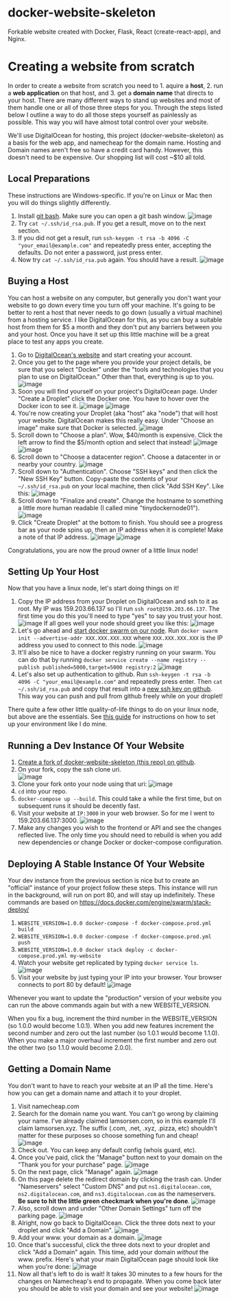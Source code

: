# docker-website-skeleton
Forkable website created with Docker, Flask, React (create-react-app), and Nginx.
# Creating a website from scratch
In order to create a website from scratch you need to 1. aquire a **host**, 2. run a **web application** on that host, and 3. get a **domain name** that directs to your host. 
There are many different ways to stand up websites and most of them handle one or all of those three steps for you. 
Through the steps listed below I outline a way to do all those steps yourself as painlessly as possible.
This way you will have almost total control over your website.

We'll use DigitalOcean for hosting, this project (docker-website-skeleton) as a basis for the web app, and namecheap for the domain name. Hosting and Domain names aren't free so have a credit card handy. However, this doesn't need to be expensive. Our shopping list will cost ~$10 all told.

## Local Preparations
These instructions are Windows-specific. If you're on Linux or Mac then you will do things slightly differently.
1. Install [git bash](https://gitforwindows.org/). Make sure you can open a git bash window.
![image](https://user-images.githubusercontent.com/33299806/61739060-4f8b5b80-ad51-11e9-80eb-468db3b6f7cb.png)
1. Try `cat ~/.ssh/id_rsa.pub`. If you get a result, move on to the next section.
1. If you did not get a result, run `ssh-keygen -t rsa -b 4096 -C "your_email@example.com"` and repeatedly press enter,
accepting the defaults. Do not enter a password, just press enter.
1. Now try `cat ~/.ssh/id_rsa.pub` again. You should have a result.
![image](https://user-images.githubusercontent.com/33299806/61740339-0557a980-ad54-11e9-87d2-882ca331e28e.png)

## Buying a Host
You can host a website on any computer, but generally you don't want your website to go down every time you turn off your machine.
It's going to be better to rent a host that never needs to go down (usually a virtual machine) from a hosting service. I like DigitalOcean
for this, as you can buy a suitable host from them for $5 a month and they don't put any barriers between you and your host. 
Once you have it set up this little machine will be a great place to test any apps you create.
1. Go to [DigitalOcean's website](https://www.digitalocean.com/) and start creating your account.
1. Once you get to the page where you provide your project details, be sure that you select "Docker" under the "tools and technologies that you plan to use on DigitalOcean." Other than that, everything is up to you.
![image](https://user-images.githubusercontent.com/33299806/61738754-9dec2a80-ad50-11e9-841d-e025393ab535.png)
1. Soon you will find yourself on your project's DigitalOcean page. Under "Create a Droplet" click the Docker one. You have to hover over the Docker icon to see it.
![image](https://user-images.githubusercontent.com/33299806/61740909-5fa53a00-ad55-11e9-826c-3ac20a9ef500.png)
![image](https://user-images.githubusercontent.com/33299806/61740944-6df35600-ad55-11e9-8bb9-7bdef4ce18eb.png)
1. You're now creating your Droplet (aka "host" aka "node") that will host your website. DigitalOcean makes this
really easy. Under "Choose an image" make sure that Docker is selected. 
![image](https://user-images.githubusercontent.com/33299806/61741047-ac891080-ad55-11e9-9ba9-5ee1ba56245f.png)
1. Scroll down to "Choose a plan". Wow, $40/month is expensive. Click the left arrow to find the $5/month option and select that instead!
![image](https://user-images.githubusercontent.com/33299806/61741166-e4905380-ad55-11e9-9cdd-71c5001f5401.png)
![image](https://user-images.githubusercontent.com/33299806/61741178-ed812500-ad55-11e9-8746-314c16e0ccc2.png)
1. Scroll down to "Choose a datacenter region". Choose a datacenter in or nearby your country.
![image](https://user-images.githubusercontent.com/33299806/61741246-0f7aa780-ad56-11e9-991c-186bf1c604dc.png)
1. Scroll down to "Authentication". Choose "SSH keys" and then click the "New SSH Key" button. Copy-paste the contents
of your `~/.ssh/id_rsa.pub` on your local machine, then click "Add SSH Key". Like this:
![image](https://user-images.githubusercontent.com/33299806/61741389-5ff20500-ad56-11e9-8c7e-cab8e68db47d.png)
1. Scroll down to "Finalize and create". Change the hostname to something a little more human readable (I called mine
"tinydockernode01").
![image](https://user-images.githubusercontent.com/33299806/61741520-b8290700-ad56-11e9-92d9-ea9617daf2b7.png)
1. Click "Create Droplet" at the bottom to finish. You should see a progress bar as your node spins up, then an IP address
when it is complete! Make a note of that IP address.
![image](https://user-images.githubusercontent.com/33299806/61741609-e3135b00-ad56-11e9-9247-765a08bc90c5.png)
![image](https://user-images.githubusercontent.com/33299806/61741618-e9093c00-ad56-11e9-9b44-64dd0de8e00f.png)

Congratulations, you are now the proud owner of a little linux node!
## Setting Up Your Host
Now that you have a linux node, let's start doing things on it!
1. Copy the IP address from your Droplet on DigitalOcean and ssh to it as root. My IP was 159.203.66.137 so I'll run `ssh root@159.203.66.137`. The first time you do this you'll need to type "yes" to say you trust your host.
![image](https://user-images.githubusercontent.com/33299806/61742028-d6dbcd80-ad57-11e9-8062-5ef24a52b308.png)
If all goes well your node should greet you like this:
![image](https://user-images.githubusercontent.com/33299806/61742075-e9ee9d80-ad57-11e9-93ab-4a5e3ccad518.png)
1. Let's go ahead and [start docker swarm on our node](https://docs.docker.com/engine/swarm/swarm-tutorial/create-swarm/).
Run `docker swarm init --advertise-addr XXX.XXX.XXX.XXX` where `XXX.XXX.XXX.XXX` is the IP address you used to connect to this node.
![image](https://user-images.githubusercontent.com/33299806/61742297-6a150300-ad58-11e9-812a-fc8a5e525abb.png)
1. It'll also be nice to have a docker registry running on your swarm. You can do that by running `docker service create --name registry --publish published=5000,target=5000 registry:2`
![image](https://user-images.githubusercontent.com/33299806/61745953-3fc74380-ad60-11e9-955d-7811dd030b06.png)
1. Let's also set up authentication to github. Run `ssh-keygen -t rsa -b 4096 -C "your_email@example.com"` and repeatedly press enter. Then `cat ~/.ssh/id_rsa.pub` and copy that result into a [new ssh key on github](https://github.com/settings/keys). This way you can push and pull from github freely while on your droplet!

There quite a few other little quality-of-life things to do on your linux node, but above are the essentials.
See [this guide](/QualityOfLife.md) for instructions on how to set up your environment like I do mine.

## Running a Dev Instance Of Your Website
1. [Create a fork of docker-website-skeleton (this repo) on github](https://help.github.com/en/articles/fork-a-repo).
1. On your fork, copy the ssh clone uri.             
![image](https://user-images.githubusercontent.com/33299806/61742668-40a8a700-ad59-11e9-8424-23e579f3df07.png)
1. Clone your fork onto your node using that uri:
![image](https://user-images.githubusercontent.com/33299806/61743071-199ea500-ad5a-11e9-8b89-31b9e5752c30.png)
1. `cd` into your repo.
1. `docker-compose up --build`. This could take a while the first time, but on subsequent runs it should be decently fast.
1. Visit your website at `IP:3000` in your web browser. So for me I went to 159.203.66.137:3000.
![image](https://user-images.githubusercontent.com/33299806/61743746-85354200-ad5b-11e9-9eac-e2b8753d345a.png)
1. Make any changes you wish to the frontend or API and see the changes reflected live. The only time you should need to rebuild is when you add new dependencies or change Docker or docker-compose configuration.

## Deploying A Stable Instance Of Your Website
Your dev instance from the previous section is nice but to create an "official" instance of your
project follow these steps. This instance will run in the background, will run on port 80, and will stay up indefinitely. 
These commands are based on https://docs.docker.com/engine/swarm/stack-deploy/
1. `WEBSITE_VERSION=1.0.0 docker-compose -f docker-compose.prod.yml build`
1. `WEBSITE_VERSION=1.0.0 docker-compose -f docker-compose.prod.yml push`
1. `WEBSITE_VERSION=1.0.0 docker stack deploy -c docker-compose.prod.yml my-website`
1. Watch your website get replicated by typing `docker service ls`.
![image](https://user-images.githubusercontent.com/33299806/61744927-0b528800-ad5e-11e9-8e0d-aea9be05ebbf.png)
1. Visit your website by just typing your IP into your browser. Your browser connects to port 80 by default!
![image](https://user-images.githubusercontent.com/33299806/61744301-96328300-ad5c-11e9-9d30-aceb015af238.png)

Whenever you want to update the "production" version of your website you can run the above commands again but with a new WEBSITE_VERSION.

When you fix a bug, increment the third number in the WEBSITE_VERSION (so 1.0.0 would become 1.0.1). 
When you add new features increment the second number and zero out the last number (so 1.0.1 would become 1.1.0). 
When you make a major overhaul increment the first number and zero out the other two (so 1.1.0 would become 2.0.0).

## Getting a Domain Name
You don't want to have to reach your website at an IP all the time. Here's how you can get a domain name and attach
it to your droplet.
1. Visit namecheap.com
1. Search for the domain name you want. You can't go wrong by claiming your name. I've already claimed lamsorsen.com, so in this example I'll claim lamsorsen.xyz. The suffix (.com, .net, .xyz, .pizza, etc) shouldn't matter for these purposes so choose something fun and cheap!
![image](https://user-images.githubusercontent.com/33299806/61747091-c3822f80-ad62-11e9-9dd9-4f85c9c7e364.png)
1. Check out. You can keep any default config (whois guard, etc).
1. Once you've paid, click the "Manage" button next to your domain on the "Thank you for your purchase" page.
![image](https://user-images.githubusercontent.com/33299806/61747581-caf60880-ad63-11e9-8f3d-9783ae45a1f0.png)
1. On the next page, click "Manage" again.
![image](https://user-images.githubusercontent.com/33299806/61747710-14465800-ad64-11e9-8d0c-aac1bce6e51c.png)
1. On this page delete the redirect domain by clicking the trash can. Under "Nameservers" select "Custom DNS" and put `ns1.digitalocean.com`, `ns2.digitalocean.com`, and `ns3.digitalocean.com` as the nameservers. **Be sure to hit the little green checkmark when you're done**.
![image](https://user-images.githubusercontent.com/33299806/61747840-6a1b0000-ad64-11e9-9966-4e91b3cb51d4.png)
1. Also, scroll down and under "Other Domain Settings" turn off the parking page.
![image](https://user-images.githubusercontent.com/33299806/61747974-bfefa800-ad64-11e9-91a7-baa4cd7bf5d1.png)
1. Alright, now go back to DigitalOcean. Click the three dots next to your droplet and click "Add a Domain".
![image](https://user-images.githubusercontent.com/33299806/61748183-47d5b200-ad65-11e9-86ce-cf0f2f046bad.png)
1. Add your www. your domain as a domain.
![image](https://user-images.githubusercontent.com/33299806/61748323-8b302080-ad65-11e9-8b17-b7ae4cf8cd23.png)
1. Once that's successful, click the three dots next to your droplet and click "Add a Domain" again. This time, add
your domain *without* the www. prefix. Here's what your main DigitalOcean page should look like when you're done:
![image](https://user-images.githubusercontent.com/33299806/61748871-f6c6bd80-ad66-11e9-91a8-c58ead6acbba.png)
1. Now all that's left to do is wait! It takes 30 minutes to a few hours for the changes on Namecheap's end to propagate.
When you come back later you should be able to visit your domain and see your website!
![image](https://user-images.githubusercontent.com/33299806/61804951-7fdb0480-adfa-11e9-8987-eb528c091b44.png)

